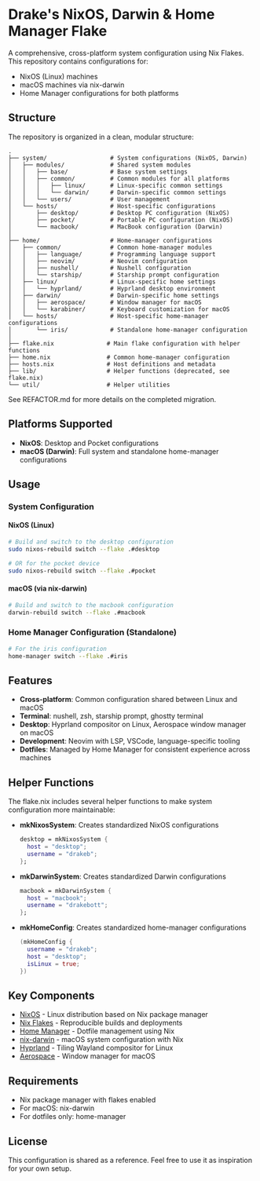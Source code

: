 # Drake's NixOS, Darwin & Home Manager Flake

A comprehensive, cross-platform system configuration using Nix Flakes. This repository contains configurations for:

- NixOS (Linux) machines
- macOS machines via nix-darwin
- Home Manager configurations for both platforms

## Structure

The repository is organized in a clean, modular structure:

```
.
├── system/                  # System configurations (NixOS, Darwin)
│   ├── modules/             # Shared system modules
│   │   ├── base/            # Base system settings
│   │   ├── common/          # Common modules for all platforms
│   │   │   ├── linux/       # Linux-specific common settings
│   │   │   └── darwin/      # Darwin-specific common settings
│   │   └── users/           # User management
│   └── hosts/               # Host-specific configurations
│       ├── desktop/         # Desktop PC configuration (NixOS)
│       ├── pocket/          # Portable PC configuration (NixOS)
│       └── macbook/         # MacBook configuration (Darwin)
│
├── home/                    # Home-manager configurations
│   ├── common/              # Common home-manager modules
│   │   ├── language/        # Programming language support
│   │   ├── neovim/          # Neovim configuration
│   │   ├── nushell/         # Nushell configuration
│   │   └── starship/        # Starship prompt configuration
│   ├── linux/               # Linux-specific home settings
│   │   └── hyprland/        # Hyprland desktop environment
│   ├── darwin/              # Darwin-specific home settings
│   │   ├── aerospace/       # Window manager for macOS
│   │   └── karabiner/       # Keyboard customization for macOS
│   └── hosts/               # Host-specific home-manager configurations
│       └── iris/            # Standalone home-manager configuration
│
├── flake.nix               # Main flake configuration with helper functions
├── home.nix                # Common home-manager configuration
├── hosts.nix               # Host definitions and metadata
├── lib/                    # Helper functions (deprecated, see flake.nix)
└── util/                   # Helper utilities
```

See REFACTOR.md for more details on the completed migration.

## Platforms Supported

- **NixOS**: Desktop and Pocket configurations
- **macOS (Darwin)**: Full system and standalone home-manager configurations

## Usage

### System Configuration

#### NixOS (Linux)
```bash
# Build and switch to the desktop configuration
sudo nixos-rebuild switch --flake .#desktop

# OR for the pocket device
sudo nixos-rebuild switch --flake .#pocket
```

#### macOS (via nix-darwin)
```bash
# Build and switch to the macbook configuration
darwin-rebuild switch --flake .#macbook
```

### Home Manager Configuration (Standalone)

```bash
# For the iris configuration
home-manager switch --flake .#iris
```

## Features

- **Cross-platform**: Common configuration shared between Linux and macOS
- **Terminal**: nushell, zsh, starship prompt, ghostty terminal
- **Desktop**: Hyprland compositor on Linux, Aerospace window manager on macOS
- **Development**: Neovim with LSP, VSCode, language-specific tooling
- **Dotfiles**: Managed by Home Manager for consistent experience across machines

## Helper Functions

The flake.nix includes several helper functions to make system configuration more maintainable:

- **mkNixosSystem**: Creates standardized NixOS configurations
  ```nix
  desktop = mkNixosSystem {
    host = "desktop";
    username = "drakeb";
  };
  ```

- **mkDarwinSystem**: Creates standardized Darwin configurations
  ```nix
  macbook = mkDarwinSystem {
    host = "macbook";
    username = "drakebott";
  };
  ```

- **mkHomeConfig**: Creates standardized home-manager configurations
  ```nix
  (mkHomeConfig {
    username = "drakeb";
    host = "desktop";
    isLinux = true;
  })
  ```

## Key Components

- [NixOS](https://nixos.org/) - Linux distribution based on Nix package manager
- [Nix Flakes](https://nixos.wiki/wiki/Flakes) - Reproducible builds and deployments
- [Home Manager](https://github.com/nix-community/home-manager) - Dotfile management using Nix
- [nix-darwin](https://github.com/LnL7/nix-darwin) - macOS system configuration with Nix
- [Hyprland](https://hyprland.org/) - Tiling Wayland compositor for Linux
- [Aerospace](https://aerospace.docs.felixkratz.me/) - Window manager for macOS

## Requirements

- Nix package manager with flakes enabled
- For macOS: nix-darwin
- For dotfiles only: home-manager

## License

This configuration is shared as a reference. Feel free to use it as inspiration for your own setup.